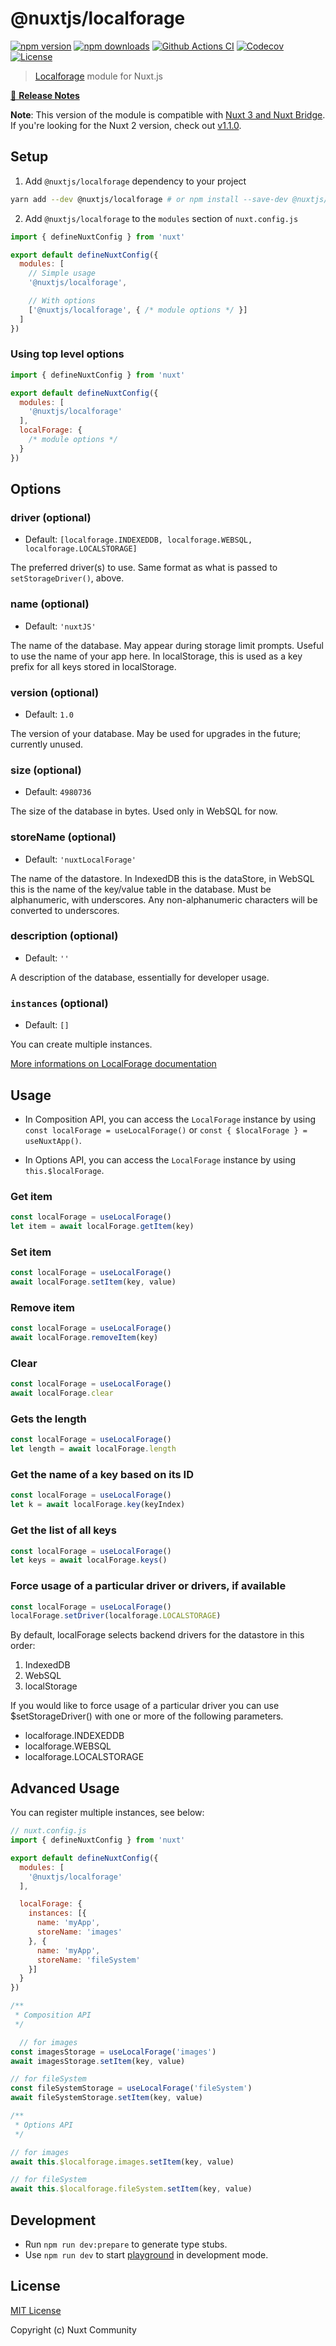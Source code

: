 # @nuxtjs/localforage

[![npm version][npm-version-src]][npm-version-href]
[![npm downloads][npm-downloads-src]][npm-downloads-href]
[![Github Actions CI][github-actions-ci-src]][github-actions-ci-href]
[![Codecov][codecov-src]][codecov-href]
[![License][license-src]][license-href]

> [Localforage](https://github.com/localForage/localForage) module for Nuxt.js

[📖 **Release Notes**](./CHANGELOG.md)

**Note**: This version of the module is compatible with [Nuxt 3 and Nuxt Bridge](https://v3.nuxtjs.org/). If you're
looking for the Nuxt 2 version, check out [v1.1.0](https://github.com/nuxt-community/localforage-module/tree/v1.1.0).

## Setup

1. Add `@nuxtjs/localforage` dependency to your project

```bash
yarn add --dev @nuxtjs/localforage # or npm install --save-dev @nuxtjs/localforage
```

2. Add `@nuxtjs/localforage` to the `modules` section of `nuxt.config.js`

```js
import { defineNuxtConfig } from 'nuxt'

export default defineNuxtConfig({
  modules: [
    // Simple usage
    '@nuxtjs/localforage',

    // With options
    ['@nuxtjs/localforage', { /* module options */ }]
  ]
})
```

### Using top level options

```js
import { defineNuxtConfig } from 'nuxt'

export default defineNuxtConfig({
  modules: [
    '@nuxtjs/localforage'
  ],
  localForage: {
    /* module options */
  }
})
```

## Options

### driver (optional)

- Default: `[localforage.INDEXEDDB, localforage.WEBSQL, localforage.LOCALSTORAGE]`

The preferred driver(s) to use. Same format as what is passed to `setStorageDriver()`, above.

### name (optional)

- Default: `'nuxtJS'`

The name of the database. May appear during storage limit prompts. Useful to use the name of your app here. In
localStorage, this is used as a key prefix for all keys stored in localStorage.

### version (optional)

- Default: `1.0`

The version of your database. May be used for upgrades in the future; currently unused.

### size (optional)

- Default: `4980736`

The size of the database in bytes. Used only in WebSQL for now.

### storeName (optional)

- Default: `'nuxtLocalForage'`

The name of the datastore. In IndexedDB this is the dataStore, in WebSQL this is the name of the key/value table in the
database. Must be alphanumeric, with underscores. Any non-alphanumeric characters will be converted to underscores.

### description (optional)

- Default: `''`

A description of the database, essentially for developer usage.

### `instances` (optional)

- Default: `[]`

You can create multiple instances.

[More informations on LocalForage documentation](https://github.com/localForage/localForage)

## Usage

- In Composition API, you can access the `LocalForage` instance by using `const localForage = useLocalForage()`
  or `const { $localForage } = useNuxtApp()`.

- In Options API, you can access the `LocalForage` instance by using `this.$localForage`.

### Get item

```js
const localForage = useLocalForage()
let item = await localForage.getItem(key)
```

### Set item

```js
const localForage = useLocalForage()
await localForage.setItem(key, value)
```

### Remove item

```js
const localForage = useLocalForage()
await localForage.removeItem(key)
```

### Clear

```js
const localForage = useLocalForage()
await localForage.clear
```

### Gets the length

```js
const localForage = useLocalForage()
let length = await localForage.length
```

### Get the name of a key based on its ID

```js
const localForage = useLocalForage()
let k = await localForage.key(keyIndex)
```

### Get the list of all keys

```js
const localForage = useLocalForage()
let keys = await localForage.keys()
```

### Force usage of a particular driver or drivers, if available

```js
const localForage = useLocalForage()
localForage.setDriver(localforage.LOCALSTORAGE)
```

By default, localForage selects backend drivers for the datastore in this order:

1. IndexedDB
2. WebSQL
3. localStorage

If you would like to force usage of a particular driver you can use $setStorageDriver() with one or more of the
following parameters.

- localforage.INDEXEDDB
- localforage.WEBSQL
- localforage.LOCALSTORAGE

## Advanced Usage

You can register multiple instances, see below:

```js
// nuxt.config.js
import { defineNuxtConfig } from 'nuxt'

export default defineNuxtConfig({
  modules: [
    '@nuxtjs/localforage'
  ],

  localForage: {
    instances: [{
      name: 'myApp',
      storeName: 'images'
    }, {
      name: 'myApp',
      storeName: 'fileSystem'
    }]
  }
})

/**
 * Composition API
 */

  // for images
const imagesStorage = useLocalForage('images')
await imagesStorage.setItem(key, value)

// for fileSystem
const fileSystemStorage = useLocalForage('fileSystem')
await fileSystemStorage.setItem(key, value)

/**
 * Options API
 */

// for images
await this.$localforage.images.setItem(key, value)

// for fileSystem
await this.$localforage.fileSystem.setItem(key, value)
```

## Development

- Run `npm run dev:prepare` to generate type stubs.
- Use `npm run dev` to start [playground](./playground) in development mode.

## License

[MIT License](./LICENSE)

Copyright (c) Nuxt Community

<!-- Badges -->

[npm-version-src]: https://img.shields.io/npm/v/@nuxtjs/localforage/latest.svg

[npm-version-href]: https://npmjs.com/package/@nuxtjs/localforage

[npm-downloads-src]: https://img.shields.io/npm/dt/@nuxtjs/localforage.svg

[npm-downloads-href]: https://npmjs.com/package/@nuxtjs/localforage

[github-actions-ci-src]: https://github.com/nuxt-community/localforage-module/workflows/ci/badge.svg

[github-actions-ci-href]: https://github.com/nuxt-community/localforage-module/actions?query=workflow%3Aci

[codecov-src]: https://img.shields.io/codecov/c/github/nuxt-community/localforage-module.svg

[codecov-href]: https://codecov.io/gh/nuxt-community/localforage-module

[license-src]: https://img.shields.io/npm/l/@nuxtjs/localforage.svg

[license-href]: https://npmjs.com/package/@nuxtjs/localforage
